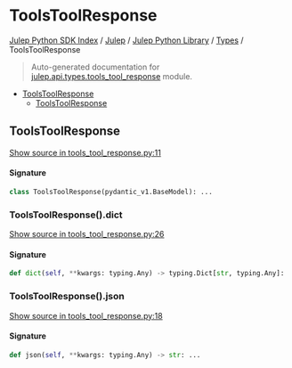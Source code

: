 # ToolsToolResponse

[Julep Python SDK Index](../../../README.md#julep-python-sdk-index) / [Julep](../../index.md#julep) / [Julep Python Library](../index.md#julep-python-library) / [Types](./index.md#types) / ToolsToolResponse

> Auto-generated documentation for [julep.api.types.tools_tool_response](../../../../../../../julep/api/types/tools_tool_response.py) module.

- [ToolsToolResponse](#toolstoolresponse)
  - [ToolsToolResponse](#toolstoolresponse-1)

## ToolsToolResponse

[Show source in tools_tool_response.py:11](../../../../../../../julep/api/types/tools_tool_response.py#L11)

#### Signature

```python
class ToolsToolResponse(pydantic_v1.BaseModel): ...
```

### ToolsToolResponse().dict

[Show source in tools_tool_response.py:26](../../../../../../../julep/api/types/tools_tool_response.py#L26)

#### Signature

```python
def dict(self, **kwargs: typing.Any) -> typing.Dict[str, typing.Any]: ...
```

### ToolsToolResponse().json

[Show source in tools_tool_response.py:18](../../../../../../../julep/api/types/tools_tool_response.py#L18)

#### Signature

```python
def json(self, **kwargs: typing.Any) -> str: ...
```